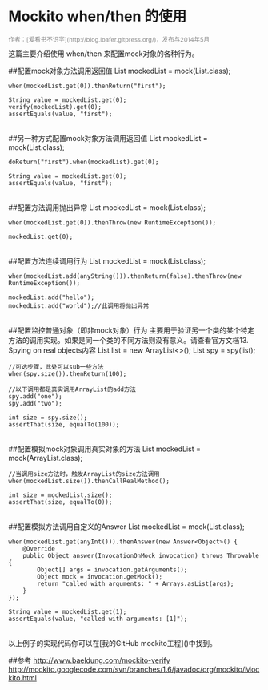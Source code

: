 Mockito when/then 的使用
====
<div style="font-size: 12px; color: #888; width:100%;text-align:left;margin-bottom:10px;">
作者：[爱看书不识字](http://blog.loafer.gitpress.org/)，发布与2014年5月
</div>  
这篇主要介绍使用 when/then 来配置mock对象的各种行为。   

##配置mock对象方法调用返回值
    List<String> mockedList = mock(List.class);

    when(mockedList.get(0)).thenReturn("first");

    String value = mockedList.get(0);
    verify(mockedList).get(0);
    assertEquals(value, "first");
<br>
<!--more-->
##另一种方式配置mock对象方法调用返回值
    List<String> mockedList = mock(List.class);

    doReturn("first").when(mockedList).get(0);

    String value = mockedList.get(0);
    assertEquals(value, "first");
<br>
##配置方法调用抛出异常
    List<String> mockedList = mock(List.class);

    when(mockedList.get(0)).thenThrow(new RuntimeException());

    mockedList.get(0);
<br>
##配置方法连续调用行为
    List<String> mockedList = mock(List.class);

    when(mockedList.add(anyString())).thenReturn(false).thenThrow(new RuntimeException());

    mockedList.add("hello");
    mockedList.add("world");//此调用将抛出异常
<br>
##配置监控普通对象（即非mock对象）行为
主要用于验证另一个类的某个特定方法的调用实现。如果是同一个类的不同方法则没有意义。请查看官方文档13. Spying on real objects内容    
    List<String> list = new ArrayList<>();
    List<String> spy = spy(list);

    //可选步骤，此处可以sub一些方法
    when(spy.size()).thenReturn(100);

    //以下调用都是真实调用ArrayList的add方法
    spy.add("one");
    spy.add("two");

    int size = spy.size();
    assertThat(size, equalTo(100));
<br>
##配置模拟mock对象调用真实对象的方法
    List<String> mockedList = mock(ArrayList.class);

    //当调用size方法时，触发ArrayList的size方法调用
    when(mockedList.size()).thenCallRealMethod();

    int size = mockedList.size();
    assertThat(size, equalTo(0));
<br>
##配置模拟方法调用自定义的Answer
    List<String> mockedList = mock(List.class);

    when(mockedList.get(anyInt())).thenAnswer(new Answer<Object>() {
        @Override
        public Object answer(InvocationOnMock invocation) throws Throwable {
            Object[] args = invocation.getArguments();
            Object mock = invocation.getMock();
            return "called with arguments: " + Arrays.asList(args);
        }
    });

    String value = mockedList.get(1);
    assertEquals(value, "called with arguments: [1]");

<br>    
以上例子的实现代码你可以在[我的GitHub mockito工程]()中找到。   

##参考
http://www.baeldung.com/mockito-verify   
http://mockito.googlecode.com/svn/branches/1.6/javadoc/org/mockito/Mockito.html  
